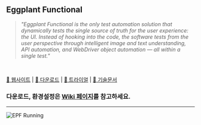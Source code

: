 ## Eggplant Functional
> *"Eggplant Functional is the only test automation solution that dynamically tests the single source of truth for the user experience: the UI. Instead of hooking into the code, the software tests from the user perspective through intelligent image and text understanding, API automation, and WebDriver object automation — all within a single test."*
<br>

[:eggplant:  웹사이트](https://eggplant.io/) | [:floppy_disk:  다운로드](https://eggplant.io/downloads) | 
[:key:  트라이얼](http://info.eggplant.io/try-eggplant) | [:page_facing_up:  기술문서](http://docs.testplant.com/eggplant-documentation-home.htm)
### 다운로드, 환경설정은 [Wiki 페이지](https://github.com/Kimrock/Eggplant-Functional/wiki)를 참고하세요.
------
![EPF Running](https://user-images.githubusercontent.com/42508143/54476640-02e3c100-4843-11e9-9bc9-049b0edfb730.png)
<br>
